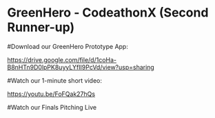 # GreenHero - CodeathonX (Second Runner-up)

#Download our GreenHero Prototype App:

https://drive.google.com/file/d/1coHa-B8nHTn9D0lpPK8uyyLYfII9PcVd/view?usp=sharing

#Watch our 1-minute short video:

https://youtu.be/FoFQak27hQs

#Watch our Finals Pitching Live
